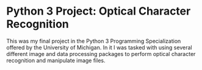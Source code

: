 # Python 3 Project: Optical Character Recognition
This was my final project in the Python 3 Programming Specialization offered by the University of Michigan. In it I was tasked with using several different image and data processing packages to perform optical character recognition and manipulate image files.
